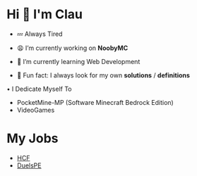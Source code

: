 # Hi 👋 I'm Clau

- 💤 Always Tired

- 😩 I’m currently working on **NoobyMC**
- 📖 I’m currently learning Web Development
- 💯 Fun fact: I always look for my own **solutions** / **definitions**

• I Dedicate Myself To

- PocketMine-MP (Software Minecraft Bedrock Edition)
- VideoGames

# My Jobs

- [HCF](https://github.com/TeamCF/HCF)
- [DuelsPE](https://github.com/TeamCF/DuelsPE)


<!--
**SrClau/SrClau** is a ✨ _special_ ✨ repository because its `README.md` (this file) appears on your GitHub profile.

Here are some ideas to get you started:

- 🔭 I’m currently working on ...
- 🌱 I’m currently learning ...
- 👯 I’m looking to collaborate on ...
- 🤔 I’m looking for help with ...
- 💬 Ask me about ...
- 📫 How to reach me: ...
- 😄 Pronouns: ...
- ⚡ Fun fact: ...
-->

